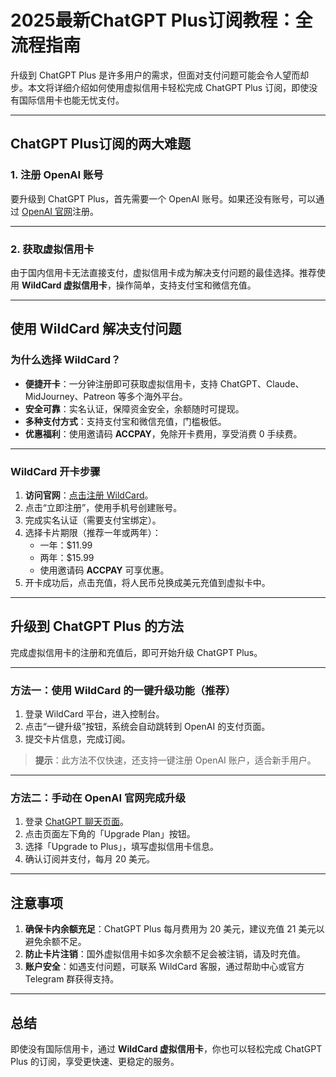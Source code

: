 # 2025最新ChatGPT Plus订阅教程：全流程指南

升级到 ChatGPT Plus 是许多用户的需求，但面对支付问题可能会令人望而却步。本文将详细介绍如何使用虚拟信用卡轻松完成 ChatGPT Plus 订阅，即使没有国际信用卡也能无忧支付。

---

## ChatGPT Plus订阅的两大难题

### 1. 注册 OpenAI 账号

要升级到 ChatGPT Plus，首先需要一个 OpenAI 账号。如果还没有账号，可以通过 [OpenAI 官网](https://chat.openai.com/)注册。

---

### 2. 获取虚拟信用卡

由于国内信用卡无法直接支付，虚拟信用卡成为解决支付问题的最佳选择。推荐使用 **WildCard 虚拟信用卡**，操作简单，支持支付宝和微信充值。

---

## 使用 WildCard 解决支付问题

### 为什么选择 WildCard？

- **便捷开卡**：一分钟注册即可获取虚拟信用卡，支持 ChatGPT、Claude、MidJourney、Patreon 等多个海外平台。
- **安全可靠**：实名认证，保障资金安全，余额随时可提现。
- **多种支付方式**：支持支付宝和微信充值，门槛极低。
- **优惠福利**：使用邀请码 **ACCPAY**，免除开卡费用，享受消费 0 手续费。

---

### WildCard 开卡步骤

1. **访问官网**：[点击注册 WildCard](https://bit.ly/bewildcard)。
2. 点击“立即注册”，使用手机号创建账号。
3. 完成实名认证（需要支付宝绑定）。
4. 选择卡片期限（推荐一年或两年）：
   - 一年：$11.99
   - 两年：$15.99
   - 使用邀请码 **ACCPAY** 可享优惠。
5. 开卡成功后，点击充值，将人民币兑换成美元充值到虚拟卡中。



---

## 升级到 ChatGPT Plus 的方法

完成虚拟信用卡的注册和充值后，即可开始升级 ChatGPT Plus。

---

### 方法一：使用 WildCard 的一键升级功能（推荐）

1. 登录 WildCard 平台，进入控制台。
2. 点击“一键升级”按钮，系统会自动跳转到 OpenAI 的支付页面。
3. 提交卡片信息，完成订阅。

> **提示**：此方法不仅快速，还支持一键注册 OpenAI 账户，适合新手用户。


---

### 方法二：手动在 OpenAI 官网完成升级

1. 登录 [ChatGPT 聊天页面](https://chat.openai.com/)。
2. 点击页面左下角的「Upgrade Plan」按钮。
3. 选择「Upgrade to Plus」，填写虚拟信用卡信息。
4. 确认订阅并支付，每月 20 美元。

---

## 注意事项

1. **确保卡内余额充足**：ChatGPT Plus 每月费用为 20 美元，建议充值 21 美元以避免余额不足。
2. **防止卡片注销**：国外虚拟信用卡如多次余额不足会被注销，请及时充值。
3. **账户安全**：如遇支付问题，可联系 WildCard 客服，通过帮助中心或官方 Telegram 群获得支持。

---

## 总结

即使没有国际信用卡，通过 **WildCard 虚拟信用卡**，你也可以轻松完成 ChatGPT Plus 的订阅，享受更快速、更稳定的服务。

